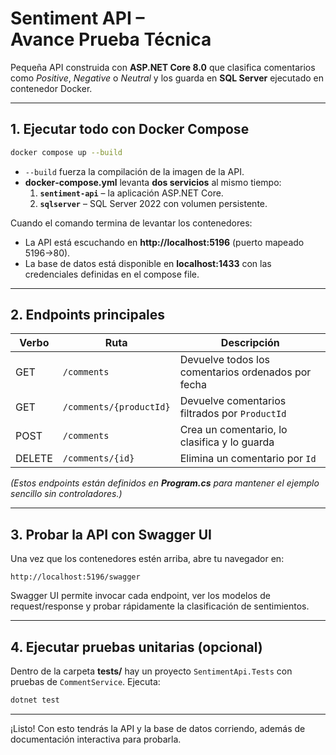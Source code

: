 # Sentiment API – Avance Prueba Técnica

Pequeña API construida con **ASP.NET Core 8.0** que clasifica comentarios como *Positive*, *Negative* o *Neutral* y los guarda en **SQL Server** ejecutado en contenedor Docker.

---

## 1. Ejecutar todo con Docker Compose

```bash
docker compose up --build
```

* `--build` fuerza la compilación de la imagen de la API.  
* **docker‑compose.yml** levanta **dos servicios** al mismo tiempo:  
  1. **`sentiment-api`** – la aplicación ASP.NET Core.  
  2. **`sqlserver`** – SQL Server 2022 con volumen persistente.

Cuando el comando termina de levantar los contenedores:

* La API está escuchando en **http://localhost:5196** (puerto mapeado 5196→80).  
* La base de datos está disponible en **localhost:1433** con las credenciales definidas en el compose file.

---

## 2. Endpoints principales

| Verbo | Ruta                             | Descripción                                           |
|-------|----------------------------------|-------------------------------------------------------|
| GET   | `/comments`                      | Devuelve todos los comentarios ordenados por fecha    |
| GET   | `/comments/{productId}`          | Devuelve comentarios filtrados por `ProductId`        |
| POST  | `/comments`                      | Crea un comentario, lo clasifica y lo guarda          |
| DELETE| `/comments/{id}`                 | Elimina un comentario por `Id`                        |

*(Estos endpoints están definidos en **Program.cs** para mantener el ejemplo sencillo sin controladores.)*

---

## 3. Probar la API con Swagger UI

Una vez que los contenedores estén arriba, abre tu navegador en:

```
http://localhost:5196/swagger
```

Swagger UI permite invocar cada endpoint, ver los modelos de request/response y probar rápidamente la clasificación de sentimientos.

---

## 4. Ejecutar pruebas unitarias (opcional)

Dentro de la carpeta **tests/** hay un proyecto `SentimentApi.Tests` con pruebas de `CommentService`. Ejecuta:

```bash
dotnet test
```

---

¡Listo! Con esto tendrás la API y la base de datos corriendo, además de documentación interactiva para probarla.